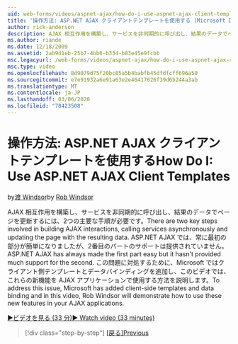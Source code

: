 ```yaml
---
uid: web-forms/videos/aspnet-ajax/how-do-i-use-aspnet-ajax-client-templates
title: '操作方法: ASP.NET AJAX クライアントテンプレートを使用する |Microsoft Docs'
author: rick-anderson
description: AJAX 相互作用を構築し、サービスを非同期的に呼び出し、結果のデータでページを更新するには、2つの主要な手順が必要です。 ASP.NET AJAX h...
ms.author: riande
ms.date: 12/18/2009
ms.assetid: 2ab9d1eb-25b7-4bb6-b334-b83e45e9fcbb
msc.legacyurl: /web-forms/videos/aspnet-ajax/how-do-i-use-aspnet-ajax-client-templates
msc.type: video
ms.openlocfilehash: 8d9079d75f20bc85a5b4babfb45dfdfcff696a50
ms.sourcegitcommit: e7e91932a6e91a63e2e46417626f39d6b244a3ab
ms.translationtype: MT
ms.contentlocale: ja-JP
ms.lasthandoff: 03/06/2020
ms.locfileid: "78423508"
---
```

# <a name="how-do-i-use-aspnet-ajax-client-templates"></a><span data-ttu-id="19690-104">操作方法: ASP.NET AJAX クライアントテンプレートを使用する</span><span class="sxs-lookup"><span data-stu-id="19690-104">How Do I: Use ASP.NET AJAX Client Templates</span></span>

<span data-ttu-id="19690-105">by[渡 Windsor](https://twitter.com/robwindsor)</span><span class="sxs-lookup"><span data-stu-id="19690-105">by [Rob Windsor](https://twitter.com/robwindsor)</span></span>

<span data-ttu-id="19690-106">AJAX 相互作用を構築し、サービスを非同期的に呼び出し、結果のデータでページを更新するには、2つの主要な手順が必要です。</span><span class="sxs-lookup"><span data-stu-id="19690-106">There are two key steps involved in building AJAX interactions, calling services asynchronously and updating the page with the resulting data.</span></span> <span data-ttu-id="19690-107">ASP.NET AJAX では、常に最初の部分が簡単になりましたが、2番目のパートのサポートは提供されていません。</span><span class="sxs-lookup"><span data-stu-id="19690-107">ASP.NET AJAX has always made the first part easy but it hasn't provided much support for the second.</span></span> <span data-ttu-id="19690-108">この問題に対処するために、Microsoft ではクライアント側テンプレートとデータバインディングを追加し、このビデオでは、これらの新機能を AJAX アプリケーションで使用する方法を説明します。</span><span class="sxs-lookup"><span data-stu-id="19690-108">To address this issue, Microsoft has added client-side templates and data binding and in this video, Rob Windsor will demonstrate how to use these new features in your AJAX applications.</span></span>

[<span data-ttu-id="19690-109">&#9654;ビデオを見る (33 分)</span><span class="sxs-lookup"><span data-stu-id="19690-109">&#9654; Watch video (33 minutes)</span></span>](https://channel9.msdn.com/Blogs/ASP-NET-Site-Videos/how-do-i-use-aspnet-ajax-client-templates)

> [!div class="step-by-step"]
> <span data-ttu-id="19690-110">[[戻る]](how-do-i-customize-error-handling-for-the-aspnet-ajax-updatepanel.md)</span><span class="sxs-lookup"><span data-stu-id="19690-110">[Previous](how-do-i-customize-error-handling-for-the-aspnet-ajax-updatepanel.md)</span></span>
